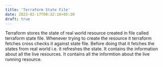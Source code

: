 ```yaml
---
title: 'Terraform State File'
date: 2023-02-17T08:32:10+05:30
draft: true
---
```


Terraform stores the state of real world resource created in file called terraform state file.
Whenever trying to create the resource it terraform fetches cross checks it against state file. Before doing that it fetches the states from real world i.e. it refreshes the state. It contains the information about all the live resources. It contains all the informtion about the live running resource.
